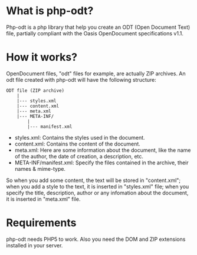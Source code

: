 # What is php-odt?

Php-odt is a php library that help you create an ODT (Open Document Text) file, partially compliant with the Oasis OpenDocument specifications v1.1.

# How it works?

OpenDocument files, "odt" files for example, are actually ZIP archives. An odt file created with php-odt will have the following structure:

```
ODT file (ZIP archive)
    |
    |--- styles.xml
    |--- content.xml
    |--- meta.xml
    |--- META-INF/
        |
        |--- manifest.xml
```

- styles.xml: Contains the styles used in the document.
- content.xml: Contains the content of the document.
- meta.xml: Here are some information about the document, like the name of the author, the date of creation, a description, etc.
- META-INF/manifest.xml: Specify the files contained in the archive, their names & mime-type.

So when you add some content, the text will be stored in "content.xml"; when you add a style to the text, it is inserted in "styles.xml" file; when you specify the title, description, author or any infomation about the document, it is inserted in "meta.xml" file.

# Requirements

php-odt needs PHP5 to work. Also you need the DOM and ZIP extensions installed in your server.
